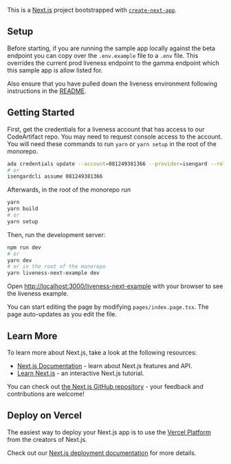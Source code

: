 This is a [Next.js](https://nextjs.org/) project bootstrapped with [`create-next-app`](https://github.com/vercel/next.js/tree/canary/packages/create-next-app).

## Setup

Before starting, if you are running the sample app locally against the beta endpoint you can copy over the `.env.example` file to a `.env` file. This overrides the current prod liveness endpoint to the gamma endpoint which this sample app is allow listed for.

Also ensure that you have pulled down the liveness environment following instructions in the [README](https://github.com/aws-amplify/amplify-ui-staging/blob/289bec48abecfda3396ef0d4f5d1644cd05f7377/environments/liveness/README.md).

## Getting Started

First, get the credentials for a liveness account that has access to our CodeArtifact repo. You may need to request console access to the account. You will need these commands to run `yarn` or `yarn setup` in the root of the monorepo.

```bash
ada credentials update --account=081249381366 --provider=isengard --role=Admin --once #liveness-alpha
# or
isengardcli assume 081249381366
```

Afterwards, in the root of the monorepo run

```bash
yarn
yarn build
# or
yarn setup
```

Then, run the development server:

```bash
npm run dev
# or
yarn dev
# or in the root of the monorepo
yarn liveness-next-example dev
```

Open [http://localhost:3000/liveness-next-example](http://localhost:3000/liveness-next-example) with your browser to see the liveness example.

You can start editing the page by modifying `pages/index.page.tsx`. The page auto-updates as you edit the file.

## Learn More

To learn more about Next.js, take a look at the following resources:

- [Next.js Documentation](https://nextjs.org/docs) - learn about Next.js features and API.
- [Learn Next.js](https://nextjs.org/learn) - an interactive Next.js tutorial.

You can check out [the Next.js GitHub repository](https://github.com/vercel/next.js/) - your feedback and contributions are welcome!

## Deploy on Vercel

The easiest way to deploy your Next.js app is to use the [Vercel Platform](https://vercel.com/new?utm_medium=default-template&filter=next.js&utm_source=create-next-app&utm_campaign=create-next-app-readme) from the creators of Next.js.

Check out our [Next.js deployment documentation](https://nextjs.org/docs/deployment) for more details.
